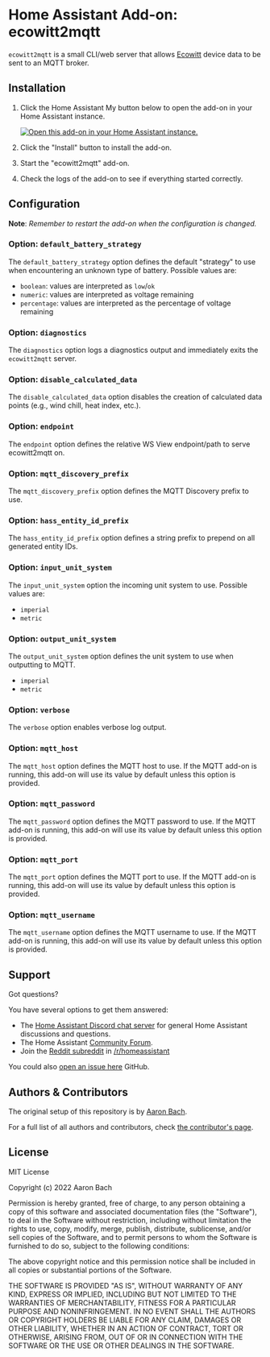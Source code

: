 # Home Assistant Add-on: ecowitt2mqtt

`ecowitt2mqtt` is a small CLI/web server that allows [Ecowitt][ecowitt]
device data to be sent to an MQTT broker.

## Installation

1. Click the Home Assistant My button below to open the add-on in your Home
   Assistant instance.

   [![Open this add-on in your Home Assistant instance.][addon-badge]][addon]

1. Click the "Install" button to install the add-on.
1. Start the "ecowitt2mqtt" add-on.
1. Check the logs of the add-on to see if everything started correctly.

## Configuration

**Note**: _Remember to restart the add-on when the configuration is changed._

### Option: `default_battery_strategy`

The `default_battery_strategy` option defines the default "strategy" to use when encountering an unknown type of battery. Possible values are:

- `boolean`: values are interpreted as `low`/`ok`
- `numeric`: values are interpreted as voltage remaining
- `percentage`: values are interpreted as the percentage of voltage remaining

### Option: `diagnostics`

The `diagnostics` option logs a diagnostics output and immediately exits the `ecowitt2mqtt` server.

### Option: `disable_calculated_data`

The `disable_calculated_data` option disables the creation of calculated data points (e.g., wind chill, heat index, etc.).

### Option: `endpoint`

The `endpoint` option defines the relative WS View endpoint/path to serve ecowitt2mqtt on.

### Option: `mqtt_discovery_prefix`

The `mqtt_discovery_prefix` option defines the MQTT Discovery prefix to use.

### Option: `hass_entity_id_prefix`

The `hass_entity_id_prefix` option defines a string prefix to prepend on all generated entity IDs.

### Option: `input_unit_system`

The `input_unit_system` option the incoming unit system to use. Possible values are:

- `imperial`
- `metric`

### Option: `output_unit_system`

The `output_unit_system` option defines the unit system to use when outputting to MQTT.

- `imperial`
- `metric`

### Option: `verbose`

The `verbose` option enables verbose log output.

### Option: `mqtt_host`

The `mqtt_host` option defines the MQTT host to use. If the MQTT add-on is running, this add-on will use its value by default unless this option is provided.

### Option: `mqtt_password`

The `mqtt_password` option defines the MQTT password to use. If the MQTT add-on is running, this add-on will use its value by default unless this option is provided.

### Option: `mqtt_port`

The `mqtt_port` option defines the MQTT port to use. If the MQTT add-on is running, this add-on will use its value by default unless this option is provided.

### Option: `mqtt_username`

The `mqtt_username` option defines the MQTT username to use. If the MQTT add-on is running, this add-on will use its value by default unless this option is provided.

## Support

Got questions?

You have several options to get them answered:

- The [Home Assistant Discord chat server][discord-ha] for general Home
  Assistant discussions and questions.
- The Home Assistant [Community Forum][forum].
- Join the [Reddit subreddit][reddit] in [/r/homeassistant][reddit]

You could also [open an issue here][issue] GitHub.

## Authors & Contributors

The original setup of this repository is by [Aaron Bach][bachya].

For a full list of all authors and contributors,
check [the contributor's page][contributors].

## License

MIT License

Copyright (c) 2022 Aaron Bach

Permission is hereby granted, free of charge, to any person obtaining a copy
of this software and associated documentation files (the "Software"), to deal
in the Software without restriction, including without limitation the rights
to use, copy, modify, merge, publish, distribute, sublicense, and/or sell
copies of the Software, and to permit persons to whom the Software is
furnished to do so, subject to the following conditions:

The above copyright notice and this permission notice shall be included in all
copies or substantial portions of the Software.

THE SOFTWARE IS PROVIDED "AS IS", WITHOUT WARRANTY OF ANY KIND, EXPRESS OR
IMPLIED, INCLUDING BUT NOT LIMITED TO THE WARRANTIES OF MERCHANTABILITY,
FITNESS FOR A PARTICULAR PURPOSE AND NONINFRINGEMENT. IN NO EVENT SHALL THE
AUTHORS OR COPYRIGHT HOLDERS BE LIABLE FOR ANY CLAIM, DAMAGES OR OTHER
LIABILITY, WHETHER IN AN ACTION OF CONTRACT, TORT OR OTHERWISE, ARISING FROM,
OUT OF OR IN CONNECTION WITH THE SOFTWARE OR THE USE OR OTHER DEALINGS IN THE
SOFTWARE.

[addon-badge]: https://my.home-assistant.io/badges/supervisor_addon.svg
[addon]: https://my.home-assistant.io/redirect/supervisor_addon/?addon=a0d7b954_adguard&repository_url=https%3A%2F%2Fgithub.com%2Fbachya%2Frepository
[bachya]: https://github.com/bachya
[contributors]: https://github.com/bachya/ecowitt2mqtt-home-assistant-addon/graphs/contributors
[discord-ha]: https://discord.gg/c5DvZ4e
[ecowitt]: http://www.ecowitt.com
[forum]: https://community.home-assistant.io/t/ecowitt2mqtt-send-data-from-an-ecowitt-device-to-mqtt
[issue]: https://github.com/bachya/ecowitt2mqtt-home-assistant-addon/issues
[reddit]: https://reddit.com/r/homeassistant
[releases]: https://github.com/bachya/ecowitt2mqtt-home-assistant-addon/releases
